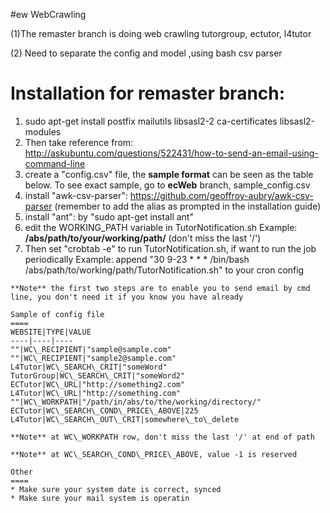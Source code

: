 #ew WebCrawling

(1)The remaster branch is doing web crawling tutorgroup, ectutor, l4tutor

(2) Need to separate the config and model ,using bash csv parser

Installation for remaster branch:
====
1. sudo apt-get install postfix mailutils libsasl2-2 ca-certificates libsasl2-modules
2. Then take reference from: http://askubuntu.com/questions/522431/how-to-send-an-email-using-command-line
3. create a "config.csv" file, the **sample format** can be seen as the table below. To see exact sample, go to **ecWeb** branch, sample\_config.csv
4. install "awk-csv-parser": https://github.com/geoffroy-aubry/awk-csv-parser (remember to add the alias as prompted in the installation guide)
5. install "ant": by "sudo apt-get install ant"
6. edit the WORKING\_PATH variable in TutorNotification.sh
  Example: **/abs/path/to/your/working/path/** (don't miss the last '/')
  7. Then set "crobtab -e" to run TutorNotification.sh, if want to run the job periodically
    Example: append "30 9-23 * * * /bin/bash /abs/path/to/working/path/TutorNotification.sh" to your cron config

    **Note** the first two steps are to enable you to send email by cmd line, you don't need it if you know you have already

    Sample of config file
    ====
    WEBSITE|TYPE|VALUE
    ----|----|----
    ""|WC\_RECIPIENT|"sample@sample.com"
    ""|WC\_RECIPIENT|"sample2@sample.com"
    L4Tutor|WC\_SEARCH\_CRIT|"someWord"
    TutorGroup|WC\_SEARCH\_CRIT|"someWord2"
    ECTutor|WC\_URL|"http://something2.com"
    L4Tutor|WC\_URL|"http://something.com"
    ""|WC\_WORKPATH|"/path/in/abs/to/the/working/directory/"
    ECTutor|WC\_SEARCH\_COND\_PRICE\_ABOVE|225
    L4Tutor|WC\_SEARCH\_OUT\_CRIT|somewhere\_to\_delete

    **Note** at WC\_WORKPATH row, don't miss the last '/' at end of path

    **Note** at WC\_SEARCH\_COND\_PRICE\_ABOVE, value -1 is reserved

    Other
    ====
    * Make sure your system date is correct, synced
    * Make sure your mail system is operatin
